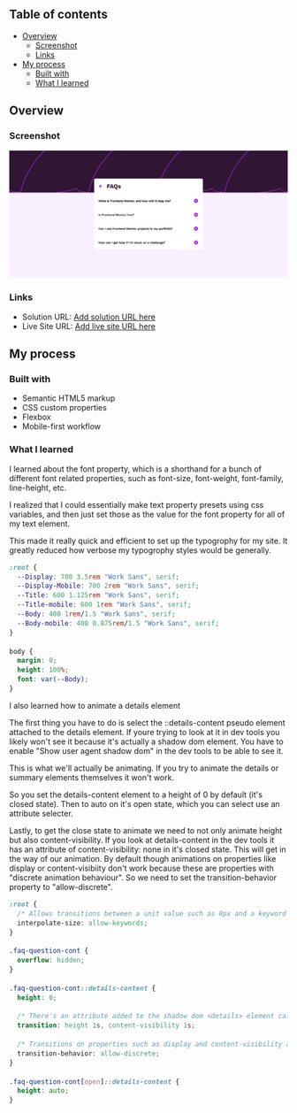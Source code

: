 ## Table of contents

- [Overview](#overview)
  - [Screenshot](#screenshot)
  - [Links](#links)
- [My process](#my-process)
  - [Built with](#built-with)
  - [What I learned](#what-i-learned)


## Overview


### Screenshot

![](image.png)

### Links

- Solution URL: [Add solution URL here](https://www.frontendmentor.io/solutions/faq-accordion-with-css-animations-3SghOKjQJa)
- Live Site URL: [Add live site URL here](https://faq-accordion-enkienki77s-projects.vercel.app/)

## My process

### Built with

- Semantic HTML5 markup
- CSS custom properties
- Flexbox
- Mobile-first workflow

### What I learned

I learned about the font property, which is a shorthand for a bunch of different font related properties, such as font-size, font-weight, font-family, line-height, etc. 

I realized that I could essentially make text property presets using css variables, and then just set those as the value for the font property for all of my text element. 

This made it really quick and efficient to set up the typogrophy for my site. It greatly reduced how verbose my typogrophy styles would be generally. 

```css
:root {
  --Display: 700 3.5rem "Work Sans", serif;
  --Display-Mobile: 700 2rem "Work Sans", serif;
  --Title: 600 1.125rem "Work Sans", serif;
  --Title-mobile: 600 1rem "Work Sans", serif;
  --Body: 400 1rem/1.5 "Work Sans", serif;
  --Body-mobile: 400 0.875rem/1.5 "Work Sans", serif;
}

body {
  margin: 0;
  height: 100%;
  font: var(--Body);
}
```

I also learned how to animate a details element 

The first thing you have to do is select the ::details-content pseudo element attached to the details element. If youre trying to look at it in dev tools you likely won't see it because it's actually a shadow dom element. You have to enable "Show user agent shadow dom" in the dev tools to be able to see it. 

This is what we'll actually be animating. If you try to animate the details or summary elements themselves it won't work.

So you set the details-content element to a height of 0 by default (it's closed state). Then to auto on it's open state, which you can select use an attribute selecter.

Lastly, to get the close state to animate we need to not only animate height but also content-visibility. If you look at details-content in the dev tools it has an attribute of content-visibility: none in it's closed state. This will get in the way of our animation. By default though animations on properties like display or content-visibiity don't work because these are properties with "discrete animation behaviour". So we need to set the transition-behavior property to "allow-discrete".

```css
:root {
  /* Allows transitions between a unit value such as 0px and a keyword value such as auto */
  interpolate-size: allow-keywords;
}

.faq-question-cont {
  overflow: hidden;
}

.faq-question-cont::details-content {
  height: 0;

  /* There's an attribute added to the shadow dom <details> element called content visibility when its in open state we   have to also transition this otherwise the closing animation wont work. */
  transition: height 1s, content-visibility 1s;

  /* Transitions on properties such as display and content-visibility are considered "Discreet" meaning they wont actually happen essentially. This declaration enables them. */
  transition-behavior: allow-discrete;
}

.faq-question-cont[open]::details-content {
  height: auto;
}
```
